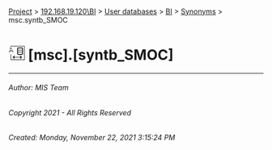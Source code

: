 #### 

[Project](../../../../index.md) > [192.168.19.120\\BI](../../../index.md) > [User databases](../../index.md) > [BI](../index.md) > [Synonyms](Synonyms.md) > msc.syntb_SMOC

# ![Synonyms](../../../../Images/Synonym32.png) [msc].[syntb_SMOC]

---

###### Author:  MIS Team

###### Copyright 2021 - All Rights Reserved

###### Created: Monday, November 22, 2021 3:15:24 PM

